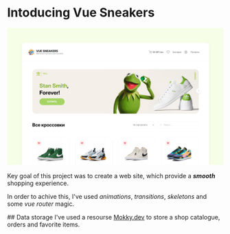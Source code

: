 # Intoducing Vue Sneakers
<img src="./img/screenshot.jpg" style="max-width: 100%; margin-left: auto; margin-right: auto;" />
<p>Key goal of this project was to create a web site, which provide a <i><b>smooth</b></i> shopping experience.</p>
<p>In order to achive this, I've used <i>animations</i>, <i>transitions</i>, <i>skeletons</i> and some <i>vue router</i> magic.</p>
## Data storage
I've used a resourse <a href="https://mokky.dev/">Mokky.dev</a> to store a shop catalogue, orders and favorite items.
